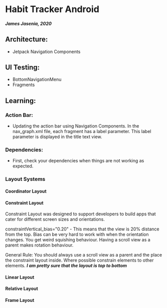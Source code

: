 # Habit Tracker Android
##### James Jasenia, 2020

## Architecture:
- Jetpack Navigation Components

## UI Testing:
- BottomNavigationMenu
- Fragments


## Learning:
### Action Bar:
- Updating the action bar using Navigation Components. In the nax_graph.xml file, each fragment has a label parameter. This label parameter is displayed in the title text view.

### Dependencies:
- First, check your dependencies when things are not working as expected.

### Layout Systems
#### Coordinator Layout

#### Constraint Layout
Constraint Layout was designed to support developers to build apps that cater for different screen sizes and orientations.

constraintVertical_bias="0.20" - This means that the view is 20% distance from the top. Bias can be very hard to work with when the orientation changes. You get weird squishing behaviour. Having a scroll view as a parent makes rotation behaviour.

General Rule: You should always use a scroll view as a parent and the place the constraint layout inside. Where possible constrain elements to other elements.
<strong><em>I am pretty sure that the layout is top to bottom</em></strong>

#### Linear Layout

#### Relative Layout

#### Frame Layout
